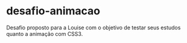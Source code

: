 # desafio-animacao
Desafio proposto para a Louise com o objetivo de testar seus estudos quanto a animação com CSS3.
